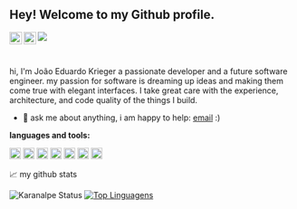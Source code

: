 ## Hey! Welcome to my Github profile.

<a href="https://www.instagram.com/joao_krieger/">
  <img align="left" alt="joaokrieger's Instagram" width="22px" src="https://raw.githubusercontent.com/hussainweb/hussainweb/main/icons/instagram.png" />
</a>
<a href="https://www.linkedin.com/in/joao-krieger/">
  <img align="left" alt="joaokrieger's LinkedIN" width="22px" src="https://raw.githubusercontent.com/peterthehan/peterthehan/master/assets/linkedin.svg" />
</a>

![](https://visitor-badge.glitch.me/badge?page_id=joaokrieger.joaokrieger)

<br />

hi, I'm João Eduardo Krieger a passionate developer and a future software engineer. my passion for software is dreaming up ideas and making them come true with elegant interfaces. I take great care with the experience, architecture, and code quality of the things I build.
  
- 💬 ask me about anything, i am happy to help: [email](mailto:joaoeduardokrieger123@gmail.com) :)

**languages and tools:**

<code><img height="20" title="Java" src="https://cdn.jsdelivr.net/gh/devicons/devicon/icons/java/java-original.svg"></code>
<code><img height="20" title="Flutter" src="https://cdn.jsdelivr.net/gh/devicons/devicon/icons/flutter/flutter-original.svg"></code>
<code><img height="20" title="Dart" src="https://cdn.jsdelivr.net/gh/devicons/devicon/icons/dart/dart-original.svg"></code>
<code><img height="20" title="PostgreSQL" src="https://cdn.jsdelivr.net/gh/devicons/devicon/icons/postgresql/postgresql-original.svg"></code>
<code><img height="20" title="PHP" src="https://cdn.jsdelivr.net/gh/devicons/devicon/icons/php/php-original.svg"></code>
<code><img height="20" title="JavaScript" src="https://cdn.jsdelivr.net/gh/devicons/devicon/icons/javascript/javascript-original.svg"></code>
<code><img height="20" title="Git" src="https://cdn.jsdelivr.net/gh/devicons/devicon/icons/git/git-original.svg"></code>

📈 my github stats 

![Karanalpe Status](https://github-readme-stats.vercel.app/api?username=joaokrieger&show_icons=true&theme=gotham)
[![Top Linguagens](https://github-readme-stats.vercel.app/api/top-langs/?username=joaokrieger&layout=compact&theme=gotham)](https://github.com/joaokrieger/github-readme-stats)
